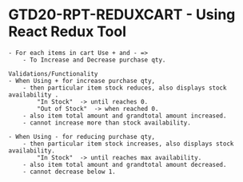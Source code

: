 # GTD20-RPT-REDUXCART - Using React Redux Tool
    - For each items in cart Use + and - => 
        - To Increase and Decrease purchase qty.

    Validations/Functionality
    - When Using + for increase purchase qty,
        - then particular item stock reduces, also displays stock availability .
            "In Stock"  -> until reaches 0.
            "Out of Stock"  -> when reached 0.
        - also item total amount and grandtotal amount increased.
        - cannot increase more than stock availability.

    - When Using - for reducing purchase qty,
        - then particular item stock increases, also displays stock availability.
            "In Stock"  -> until reaches max availability.
        - also item total amount and grandtotal amount decreased.
        - cannot decrease below 1.